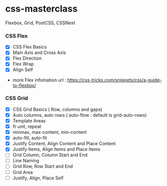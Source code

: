 # css-masterclass

Flexbox, Grid, PostCSS, CSSNext

### CSS Flex
 - [x] CSS Flex Basics
 - [x] Main Axis and Cross Axis
 - [x] Flex Direction
 - [x] Flex Wrap
 - [x] Align Self

 * more Flex infomation url : https://css-tricks.com/snippets/css/a-guide-to-flexbox/

### CSS Grid
 - [x] CSS Grid Basics ( Row, columns and gaps) 
 - [x] Auto columns, auto rows ( auto-flow : default is grid-auto-rows)
 - [x] Template Areas
 - [x] fr unit, repeat
 - [x] minmax, max-content, min-content
 - [x] auto-fill, auto-fit
 - [x] Justify Content, Align Content and Place Content
 - [x] Justify Items, Align Items and Place Items
 - [ ] Grid Column, Column Start and End
 - [ ] Line Naming
 - [ ] Grid Row, Row Start and End
 - [ ] Grid Area
 - [ ] Justify, Align, Place Self
